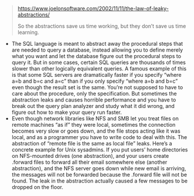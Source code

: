 
> https://www.joelonsoftware.com/2002/11/11/the-law-of-leaky-abstractions/
>
> So the abstractions save us time working, but they don’t save us time learning.

- The SQL language is meant to abstract away the procedural steps that are needed to query a database, instead allowing you to define merely what you want and let the database figure out the procedural steps to query it. But in some cases, certain SQL queries are thousands of times slower than other logically equivalent queries. A famous example of this is that some SQL servers are dramatically faster if you specify “where a=b and b=c and a=c” than if you only specify “where a=b and b=c” even though the result set is the same. You’re not supposed to have to care about the procedure, only the specification. But sometimes the abstraction leaks and causes horrible performance and you have to break out the query plan analyzer and study what it did wrong, and figure out how to make your query run faster.
- Even though network libraries like NFS and SMB let you treat files on remote machines “as if” they were local, sometimes the connection becomes very slow or goes down, and the file stops acting like it was local, and as a programmer you have to write code to deal with this. The abstraction of “remote file is the same as local file” leaks. Here’s a concrete example for Unix sysadmins. If you put users’ home directories on NFS-mounted drives (one abstraction), and your users create .forward files to forward all their email somewhere else (another abstraction), and the NFS server goes down while new email is arriving, the messages will not be forwarded because the .forward file will not be found. The leak in the abstraction actually caused a few messages to be dropped on the floor.
